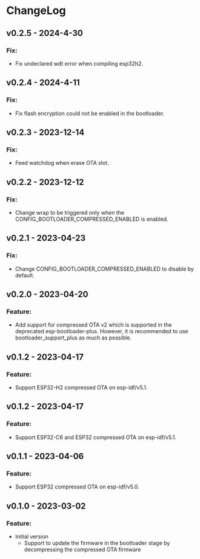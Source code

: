 # ChangeLog

## v0.2.5 - 2024-4-30

### Fix:

* Fix undeclared wdt error when compiling esp32h2.

## v0.2.4 - 2024-4-11

### Fix:

* Fix flash encryption could not be enabled in the bootloader.

## v0.2.3 - 2023-12-14

### Fix:

* Feed watchdog when erase OTA slot.

## v0.2.2 - 2023-12-12

### Fix:

* Change wrap to be triggered only when the CONFIG_BOOTLOADER_COMPRESSED_ENABLED is enabled.

## v0.2.1 - 2023-04-23

### Fix:

* Change CONFIG_BOOTLOADER_COMPRESSED_ENABLED to disable by default.

## v0.2.0 - 2023-04-20

### Feature:

* Add support for compressed OTA v2 which is supported in the deprecated esp-bootloader-plus. However, it is recommended to use bootloader_support_plus as much as possible.

## v0.1.2 - 2023-04-17

### Feature:

* Support ESP32-H2 compressed OTA on esp-idf/v5.1.

## v0.1.2 - 2023-04-17

### Feature:

* Support ESP32-C6 and ESP32 compressed OTA on esp-idf/v5.1.

## v0.1.1 - 2023-04-06

### Feature:

* Support ESP32 compressed OTA on esp-idf/v5.0.

## v0.1.0 - 2023-03-02

### Feature:

* Initial version
  * Support to update the firmware in the bootloader stage by decompressing the compressed OTA firmware
